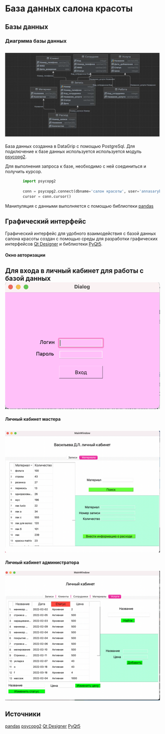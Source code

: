 # База данных салона красоты
## Базы данных
### Диагрмма базы данных

![alt text](https://github.com/anyasarybaeva/beauty-salon-system/raw/master/img/screen/1.png "Диграмма")​
---

База данных созданна в DataGrip с помощью PostgreSql. Для  подключение к базе данных используется используется модуль [psycopg2](https://www.psycopg.org/docs/usage.html).

Для выполнения запроса к базе, необходимо с ней соединиться и получить курсор.

```python
        import psycopg2

        conn = psycopg2.connect(dbname='салон красоты', user='annasarybaeva', host='localhost')
        cursor = conn.cursor()
```
Манипуляция с данными выполняется с помощью библиотеки [pandas](https://pandas.pydata.org/docs/index.html)


## Графический интерфейс

Графический интерфейс для удобного взаимодействия с базой данных салона красоты создан с помощью среды для разработки графических интерфейсов [Qt Designer](https://doc.qt.io/qt-5/qtdesigner-manual.html) и библиотеки [PyQt5](https://build-system.fman.io/pyqt5-tutorial).

#### Окно авторизации

Для входа в личный кабинет для работы с базой данных
![alt text](https://github.com/anyasarybaeva/beauty-salon-system/raw/master/img/screen/auth.png "Окно авторизации")
---
#### Личный кабинет мастера

![alt text](https://github.com/anyasarybaeva/beauty-salon-system/raw/master/img/screen/lk.png "Личный кабинет мастера")
---
#### Личный кабинет администратора

![alt text](https://github.com/anyasarybaeva/beauty-salon-system/raw/master/img/screen/lk_admin.png "Личный кабинет администратора")

## Источники

[pandas](https://pandas.pydata.org/docs/index.html)
[psycopg2](https://www.psycopg.org/docs/usage.html)
[Qt Designer](https://doc.qt.io/qt-5/qtdesigner-manual.html)
[PyQt5](https://build-system.fman.io/pyqt5-tutorial)
